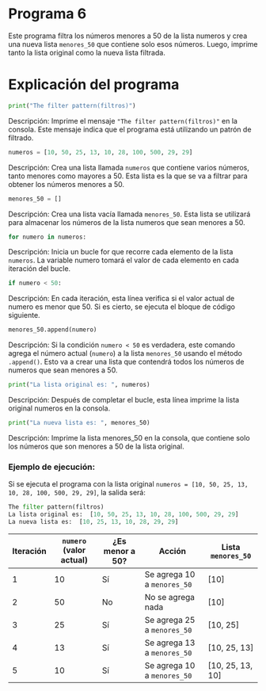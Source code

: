 # Programa 6
Este programa filtra los números menores a 50 de la lista numeros y crea una nueva lista `menores_50` que contiene solo esos números. 
Luego, imprime tanto la lista original como la nueva lista filtrada.
# Explicación del programa
```python
print("The filter pattern(filtros)")
```
Descripción: Imprime el mensaje `"The filter pattern(filtros)"` en la consola. Este mensaje indica que el programa está utilizando un patrón de filtrado.

```python
numeros = [10, 50, 25, 13, 10, 28, 100, 500, 29, 29]
```
Descripción: Crea una lista llamada `numeros` que contiene varios números, tanto menores como mayores a 50. 
Esta lista es la que se va a filtrar para obtener los números menores a 50.

```python
menores_50 = []
```
Descripción: Crea una lista vacía llamada `menores_50`. Esta lista se utilizará para almacenar los números de la lista numeros que sean menores a 50.

```python
for numero in numeros:
```
Descripción: Inicia un bucle for que recorre cada elemento de la lista `numeros`. La variable numero tomará el valor de cada elemento en cada iteración del bucle.

```python
if numero < 50:
```
Descripción: En cada iteración, esta línea verifica si el valor actual de numero es menor que 50. Si es cierto, se ejecuta el bloque de código siguiente.

```python
menores_50.append(numero)
```
Descripción: Si la condición `numero < 50` es verdadera, este comando agrega el número actual (`numero`) a la lista `menores_50` usando el método `.append()`. 
Esto va a crear una lista que contendrá todos los números de numeros que sean menores a 50.

```python
print("La lista original es: ", numeros)
```
Descripción: Después de completar el bucle, esta línea imprime la lista original numeros en la consola.

```python
print("La nueva lista es: ", menores_50)
```
Descripción: Imprime la lista menores_50 en la consola, que contiene solo los números que son menores a 50 de la lista original.

### Ejemplo de ejecución:
Si se ejecuta el programa con la lista original `numeros = [10, 50, 25, 13, 10, 28, 100, 500, 29, 29]`, la salida será:

```python
The filter pattern(filtros)
La lista original es:  [10, 50, 25, 13, 10, 28, 100, 500, 29, 29]
La nueva lista es:  [10, 25, 13, 10, 28, 29, 29]
```

| Iteración | `numero` (valor actual) | ¿Es menor a 50? | Acción                                                                 | Lista `menores_50`  |
|-----------|-------------------------|-----------------|------------------------------------------------------------------------|---------------------|
| 1         | 10                      | Sí              | Se agrega 10 a `menores_50`                                           | [10]                |
| 2         | 50                      | No              | No se agrega nada                                                      | [10]                |
| 3         | 25                      | Sí              | Se agrega 25 a `menores_50`                                           | [10, 25]            |
| 4         | 13                      | Sí              | Se agrega 13 a `menores_50`                                           | [10, 25, 13]        |
| 5         | 10                      | Sí              | Se agrega 10 a `menores_50`                                           | [10, 25, 13, 10]    |
